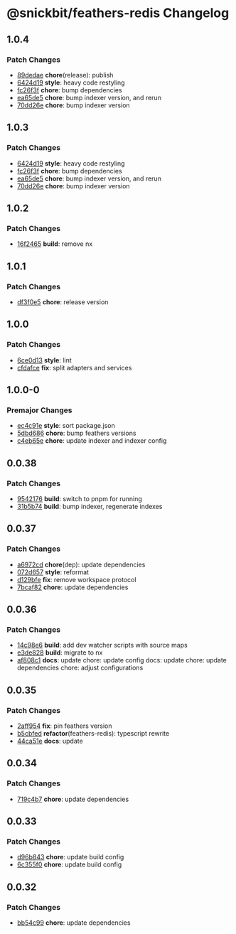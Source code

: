 # @snickbit/feathers-redis Changelog

## 1.0.4

### Patch Changes

- [89dedae](https://github.com/snickbit/feathers/commit/89dedae) **chore**(release):  publish
- [6424d19](https://github.com/snickbit/feathers/commit/6424d19) **style**:  heavy code restyling
- [fc26f3f](https://github.com/snickbit/feathers/commit/fc26f3f) **chore**:  bump dependencies
- [ea65de5](https://github.com/snickbit/feathers/commit/ea65de5) **chore**:  bump indexer version, and rerun
- [70dd26e](https://github.com/snickbit/feathers/commit/70dd26e) **chore**:  bump indexer version

## 1.0.3

### Patch Changes

- [6424d19](https://github.com/snickbit/feathers/commit/6424d19) **style**:  heavy code restyling
- [fc26f3f](https://github.com/snickbit/feathers/commit/fc26f3f) **chore**:  bump dependencies
- [ea65de5](https://github.com/snickbit/feathers/commit/ea65de5) **chore**:  bump indexer version, and rerun
- [70dd26e](https://github.com/snickbit/feathers/commit/70dd26e) **chore**:  bump indexer version

## 1.0.2

### Patch Changes

- [16f2465](https://github.com/snickbit/feathers/commit/16f2465) **build**:  remove nx

## 1.0.1

### Patch Changes

- [df3f0e5](https://github.com/snickbit/feathers/commit/df3f0e5) **chore**:  release version

## 1.0.0

### Patch Changes

- [6ce0d13](https://github.com/snickbit/feathers/commit/6ce0d13) **style**:  lint
- [cfdafce](https://github.com/snickbit/feathers/commit/cfdafce) **fix**:  split adapters and services

## 1.0.0-0

### Premajor Changes

- [ec4c91e](https://github.com/snickbit/feathers/commit/ec4c91e) **style**:  sort package.json
- [5dbd686](https://github.com/snickbit/feathers/commit/5dbd686) **chore**:  bump feathers versions
- [c4eb65e](https://github.com/snickbit/feathers/commit/c4eb65e) **chore**:  update indexer and indexer config

## 0.0.38

### Patch Changes

- [9542176](https://github.com/snickbit/feathers/commit/9542176) **build**:  switch to pnpm for running
- [31b5b74](https://github.com/snickbit/feathers/commit/31b5b74) **build**:  bump indexer, regenerate indexes

## 0.0.37

### Patch Changes

- [a6972cd](https://github.com/snickbit/feathers/commit/a6972cd) **chore**(dep):  update dependencies
- [072d657](https://github.com/snickbit/feathers/commit/072d657) **style**:  reformat
- [d129bfe](https://github.com/snickbit/feathers/commit/d129bfe) **fix**:  remove workspace protocol
- [7bcaf82](https://github.com/snickbit/feathers/commit/7bcaf82) **chore**:  update dependencies

## 0.0.36

### Patch Changes

- [14c98e6](https://github.com/snickbit/feathers/commit/14c98e6) **build**:  add dev watcher scripts with source maps
- [e3de828](https://github.com/snickbit/feathers/commit/e3de828) **build**:  migrate to nx
- [af808c1](https://github.com/snickbit/feathers/commit/af808c1) **docs**:  update chore: update config docs: update chore: update dependencies chore: adjust configurations

## 0.0.35

### Patch Changes

- [2aff954](https://github.com/snickbit/feathers/commit/2aff954) **fix**:  pin feathers version
- [b5cbfed](https://github.com/snickbit/feathers/commit/b5cbfed) **refactor**(feathers-redis):  typescript rewrite
- [44ca51e](https://github.com/snickbit/feathers/commit/44ca51e) **docs**:  update

## 0.0.34

### Patch Changes

- [719c4b7](https://github.com/snickbit/feathers/commit/719c4b7) **chore**:  update dependencies

## 0.0.33

### Patch Changes

- [d96b843](https://github.com/snickbit/feathers/commit/d96b843) **chore**:  update build config
- [6c355f0](https://github.com/snickbit/feathers/commit/6c355f0) **chore**:  update build config

## 0.0.32

### Patch Changes

- [bb54c99](https://github.com/snickbit/feathers/commit/bb54c99) **chore**:  update dependencies

